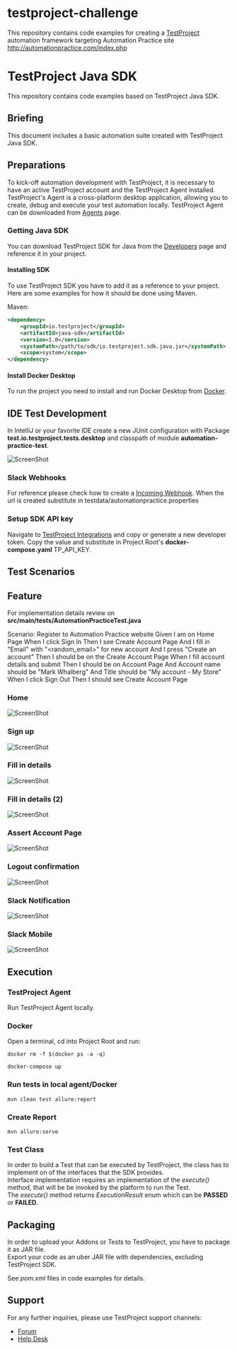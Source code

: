 # testproject-challenge

This repository contains code examples for creating a [TestProject](https://testproject.io/) automation framework targeting Automation Practice site http://automationpractice.com/index.php

# TestProject Java SDK

This repository contains code examples based on TestProject Java SDK.

## Briefing

This document includes a basic automation suite created with TestProject Java SDK.

## Preparations

To kick-off automation development with TestProject, it is necessary to have an active TestProject account and the TestProject Agent installed.\
TestProject's Agent is a cross-platform desktop application, allowing you to create, debug and execute your test automation locally.
TestProject Agent can be downloaded from [Agents](https://app.testproject.io/#/agents) page.

### Getting Java SDK

You can download TestProject SDK for Java from the [Developers](https://app.testproject.io/#/developers) page and reference it in your project.

#### Installing SDK

To use TestProject SDK you have to add it as a reference to your project.\
Here are some examples for how it should be done using Maven.

Maven:

```xml
<dependency>
    <groupId>io.testproject</groupId>
    <artifactId>java-sdk</artifactId>
    <version>1.0</version>
    <systemPath>/path/to/sdk/io.testproject.sdk.java.jar</systemPath>
    <scope>system</scope>
</dependency>
```

#### Install Docker Desktop

To run the project you need to install and run Docker Desktop from [Docker](https://www.docker.com/products/docker-desktop).

## IDE Test Development

In IntelliJ or your favorite IDE create a new JUnit configuration with Package **test.io.testproject.tests.desktop** and classpath of module **automation-practice-test**.

![ScreenShot](/screenshots/intellij-debug-config.png)

### Slack Webhooks

For reference please check how to create a [Incoming Webhook](https://api.slack.com/messaging/webhooks). When the url is created substitute in testdata/automationpractice.properties

### Setup SDK API key

Navigate to [TestProject Integrations](https://app.testproject.io/#/integrations/sdk) and copy or generate a new developer token. Copy the value and substitute in Project Root's **docker-compose.yaml** TP_API_KEY.

## Test Scenarios

## Feature

For implementation details review on **src/main/tests/AutomationPracticeTest.java**

Scenario: Register to Automation Practice website
  Given I am on Home Page
  When I click Sign In
  Then I see Create Account Page
  And I fill in "Email" with "<random_email>" for new account
  And I press "Create an account"
  Then I should be on the Create Account Page
  When I fill account details and submit
  Then I should be on Account Page
  And Account name should be "Mark Whalberg"
  And Title should be "My account - My Store"
  When I click Sign Out
  Then I should see Create Account Page

### Home
![ScreenShot](/screenshots/home.png)

### Sign up
![ScreenShot](/screenshots/sign-up.png)

### Fill in details
![ScreenShot](/screenshots/create-account.png)

### Fill in details (2)
![ScreenShot](/screenshots/create-account-submit.png)

### Assert Account Page
![ScreenShot](/screenshots/assert-account-and-signout.png)

### Logout confirmation
![ScreenShot](/screenshots/logout-confirmation.png)

### Slack Notification
![ScreenShot](/screenshots/slack-notification.png)

### Slack Mobile
![ScreenShot](/screenshots/slack-mobile.png)

## Execution

### TestProject Agent

Run TestProject Agent locally.

### Docker

Open a terminal, cd into Project Root and run:

```docker rm -f $(docker ps -a -q)```

```docker-compose up```

### Run tests in local agent/Docker

```mvn clean test allure:report```

### Create Report

```mvn allure:serve```

### Test Class

In order to build a Test that can be executed by TestProject, the class has to implement on of the interfaces that the SDK provides.\
Interface implementation requires an implementation of the *execute()* method, that will be be invoked by the platform to run the Test.\
The *execute()* method returns *ExecutionResult* enum which can be **PASSED** or **FAILED**.

## Packaging

In order to upload your Addons or Tests to TestProject, you have to package it as JAR file.\
Export your code as an uber JAR file with dependencies, excluding TestProject SDK.

See *pom.xml* files in code examples for details.

## Support

For any further inquiries, please use TestProject support channels:

* [Forum](https://forum.testproject.io/index.php/board,11.0.html)
* [Help Desk](https://support.testproject.io/)
